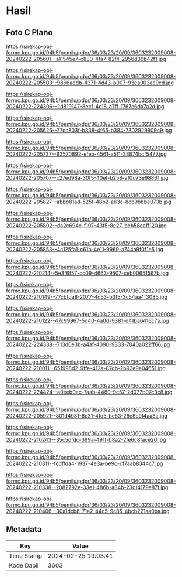 # Hasil

## Foto C Plano

https://sirekap-obj-formc.kpu.go.id/94b5/pemilu/pdpr/36/03/23/20/09/3603232009008-20240222-205601--a11545e7-c880-4fa7-82f4-2956d36b42f1.jpg

https://sirekap-obj-formc.kpu.go.id/94b5/pemilu/pdpr/36/03/23/20/09/3603232009008-20240222-205503--9866addb-4371-4d43-b007-93ea003ac9cd.jpg

https://sirekap-obj-formc.kpu.go.id/94b5/pemilu/pdpr/36/03/23/20/09/3603232009008-20240222-224306--2d819147-8ecf-4c18-a7ff-1767e6da7a2d.jpg

https://sirekap-obj-formc.kpu.go.id/94b5/pemilu/pdpr/36/03/23/20/09/3603232009008-20240222-205626--77cc803f-b838-4f65-b384-7302929909c9.jpg

https://sirekap-obj-formc.kpu.go.id/94b5/pemilu/pdpr/36/03/23/20/09/3603232009008-20240222-205737--93570892-efeb-4561-a5f1-38874bcf5477.jpg

https://sirekap-obj-formc.kpu.go.id/94b5/pemilu/pdpr/36/03/23/20/09/3603232009008-20240222-205707--c27ed98a-30f5-40ef-b258-af0d73e98861.jpg

https://sirekap-obj-formc.kpu.go.id/94b5/pemilu/pdpr/36/03/23/20/09/3603232009008-20240222-205827--abbb81ad-525f-48b2-a63c-8cb9bbbe073b.jpg

https://sirekap-obj-formc.kpu.go.id/94b5/pemilu/pdpr/36/03/23/20/09/3603232009008-20240222-205802--da2c694c-f197-43f5-8e27-beb58eaff120.jpg

https://sirekap-obj-formc.kpu.go.id/94b5/pemilu/pdpr/36/03/23/20/09/3603232009008-20240222-205853--4c125fa1-c61b-4e11-9969-a744a9f0f1e5.jpg

https://sirekap-obj-formc.kpu.go.id/94b5/pemilu/pdpr/36/03/23/20/09/3603232009008-20240222-210214--5e3f6f57-cc09-4663-9507-ceb00651567b.jpg

https://sirekap-obj-formc.kpu.go.id/94b5/pemilu/pdpr/36/03/23/20/09/3603232009008-20240222-210149--77cbfda8-2077-4d53-b3f5-3c54aa4f3085.jpg

https://sirekap-obj-formc.kpu.go.id/94b5/pemilu/pdpr/36/03/23/20/09/3603232009008-20240222-210122--47c99967-5d40-4a0d-9381-d41ba6416c7a.jpg

https://sirekap-obj-formc.kpu.go.id/94b5/pemilu/pdpr/36/03/23/20/09/3603232009008-20240222-224338--713d0e3b-a4af-4090-9333-7040a022ff66.jpg

https://sirekap-obj-formc.kpu.go.id/94b5/pemilu/pdpr/36/03/23/20/09/3603232009008-20240222-210011--651998d2-9ffe-412a-87db-2b92e9e04651.jpg

https://sirekap-obj-formc.kpu.go.id/94b5/pemilu/pdpr/36/03/23/20/09/3603232009008-20240222-224424--a0eeb0ec-7aab-4460-9c57-2d077b07c3c8.jpg

https://sirekap-obj-formc.kpu.go.id/94b5/pemilu/pdpr/36/03/23/20/09/3603232009008-20240222-205921--801d4981-6c31-4fd5-be53-26e8e9f4aa8a.jpg

https://sirekap-obj-formc.kpu.go.id/94b5/pemilu/pdpr/36/03/23/20/09/3603232009008-20240222-210243--35c5dfdc-399a-491f-b8a2-2fe6c8face20.jpg

https://sirekap-obj-formc.kpu.go.id/94b5/pemilu/pdpr/36/03/23/20/09/3603232009008-20240222-210311--fcdffda4-1937-4e3a-be9c-cf7aab8344c7.jpg

https://sirekap-obj-formc.kpu.go.id/94b5/pemilu/pdpr/36/03/23/20/09/3603232009008-20240222-210338--2082792e-33e1-486b-a84b-23c14179e87f.jpg

https://sirekap-obj-formc.kpu.go.id/94b5/pemilu/pdpr/36/03/23/20/09/3603232009008-20240222-210406--30a1dcb8-71a2-44c5-9c85-4bcb221aa0ba.jpg


## Metadata

| Key        | Value               |
| ---------- | ------------------- |
| Time Stamp | 2024-02-25 19:03:41 |
| Kode Dapil | 3603                |



